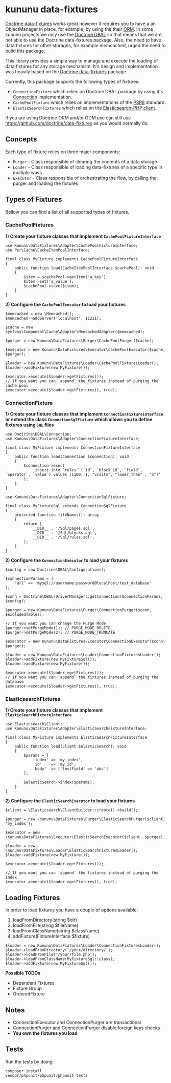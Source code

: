 # kununu data-fixtures

[Doctrine data-fixtures](https://github.com/doctrine/data-fixtures) works great however it requires you to have a an ObjectManager in place, for example, by using the their [ORM](https://github.com/doctrine/orm).
In some kununu projects we only use the [Doctrine DBAL](https://github.com/doctrine/dbal) so that means that we are not able to use the Doctrine data-fixtures package.
Also, the need to have data fixtures for other storages, for example memcached, urged the need to build this package.

This library provides a simple way to manage and execute the loading of data fixtures for any storage mechanism. It's design and implementation was heavily based on the [Doctrine data-fixtures](https://github.com/doctrine/data-fixtures) package.

Currently, this package supports the following types of fixtures:

- `ConnectionFixture` which relies on Doctrine DBAL package by using it's [Connection](https://github.com/doctrine/dbal/blob/master/lib/Doctrine/DBAL/Connection.php) implementation.
- `CachePoolFixture` which relies on implementations of the [PSR6](https://github.com/php-fig/cache) standard.
- `ElasticSearchFixtures` which relies on the [Elasticsearch-PHP client](https://www.elastic.co/guide/en/elasticsearch/client/php-api/current/index.html).

If you are using Doctrine ORM and/or ODM use can still use https://github.com/doctrine/data-fixtures as you would normally do.

## Concepts

Each type of fixture relies on three major components:

- `Purger` - Class responsible of clearing the contents of a data storage
- `Loader` - Class responsible of loading data-fixtures of a specific type in multiple ways
- `Executor` - Class responsible of orchestrating the flow, by calling the purger and loading the fixtures

## Types of Fixtures

Bellow you can find a list of all supported types of fixtures.

### CachePoolFixtures

**1) Create your fixture classes that implement `CachePoolFixtureInterface`**

```
use Kununu\DataFixtures\Adapter\CachePoolFixtureInterface;
use Psr\Cache\CacheItemPoolInterface;

final class MyFixture implements CachePoolFixtureInterface
{
    public function load(CacheItemPoolInterface $cachePool): void
    {
        $item = $cachePool->getItem('a_key');
        $item->set('a_value');
        $cachePool->save($item);
    }
}
```

**2) Configure the `CachePoolExecutor` to load your fixtures**

```
$memcached = new \Memcached();
$memcached->addServer('localhost', 11211);

$cache = new Symfony\Component\Cache\Adapter\MemcachedAdapter($memcached);

$purger = new Kununu\DataFixtures\Purger\CachePoolPurger($cache);

$executor = new Kununu\DataFixtures\Executor\CachePoolExecutor($cache, $purger);

$loader = new Kununu\DataFixtures\Loader\CachePoolFixturesLoader();
$loader->addFixture(new MyFixture());

$executor->execute($loader->getFixtures());
// If you want you can `append` the fixtures instead of purging the cache pool
$executor->execute($loader->getFixtures(), true);
```

### ConnectionFixture

**1) Create your fixture classes that implement `ConnectionFixtureInterface` or extend the class `ConnectionSqlFixture` which allows you to define fixtures using `SQL` files**

```
use Doctrine\DBAL\Connection;
use Kununu\DataFixtures\Adapter\ConnectionFixtureInterface;

final class MyFixture implements ConnectionFixtureInterface
{
    public function load(Connection $connection): void
    {
        $connection->exec(
            'insert into `rules` (`id`, `block_id`, `field`, `operator`, `value`) values (1100, 1, "visits", "lower_than" , "5")'
        );
    }
}
```

```
use Kununu\DataFixtures\Adapter\ConnectionSqlFixture;

final class MyFixtureSql extends ConnectionSqlFixture
{
    protected function fileNames(): array
    {
        return [
            __DIR__ . '/Sql/pages.sql',
            __DIR__ . '/Sql/blocks.sql',
            __DIR__ . '/Sql/rules.sql',
        ];
    }
}
```

**2) Configure the `ConnectionExecutor` to load your fixtures**

```
$config = new Doctrine\DBAL\Configuration();

$connectionParams = [
    'url' => 'mysql://username:password@localhost/test_database'
];

$conn = Doctrine\DBAL\DriverManager::getConnection($connectionParams, $config);

$purger = new Kununu\DataFixtures\Purger\ConnectionPurger($conn, $excludedTables);

// If you want you can change the Purge Mode
$purger->setPurgeMode(1); // PURGE_MODE_DELETE
$purger->setPurgeMode(2); // PURGE_MODE_TRUNCATE

$executor = new Kununu\DataFixtures\Executor\ConnectionExecutor($conn, $purger);

$loader = new Kununu\DataFixtures\Loader\ConnectionFixturesLoader();
$loader->addFixture(new MyFixtureSql());
$loader->addFixture(new MyFixture());

$executor->execute($loader->getFixtures());
// If you want you can `append` the fixtures instead of purging the database
$executor->execute($loader->getFixtures(), true);
```

### ElasticsearchFixtures

**1) Create your fixture classes that implement `ElasticSearchFixtureInterface`**

```
use Elasticsearch\Client;
use Kununu\DataFixtures\Adapter\ElasticSearchFixtureInterface;

final class MyFixture implements ElasticSearchFixtureInterface
{
    public function load(Client $elasticSearch): void
    {
        $params = [
            'index' => 'my_index',
            'id'    => 'my_id',
            'body'  => ['testField' => 'abc']
        ];

        $elasticSearch->index($params);
    }
}
```

**2) Configure the `ElasticSearchExecutor` to load your fixtures**

```
$client = \Elasticsearch\ClientBuilder::create()->build();

$purger = new \Kununu\DataFixtures\Purger\ElasticSearchPurger($client, 'my_index');

$executor = new \Kununu\DataFixtures\Executor\ElasticSearchExecutor($client, $purger);

$loader = new \Kununu\DataFixtures\Loader\ElasticSearchFixturesLoader();
$loader->addFixture(new MyFixture());

$executor->execute($loader->getFixtures());

// If you want you can `append` the fixtures instead of purging the index
$executor->execute($loader->getFixtures(), true);
```

## Loading Fixtures

In order to load fixtures you have a couple of options available:

1) loadFromDirectory(string $dir)
2) loadFromFile(string $fileName)
3) loadFromClassName(string $className)
4) addFixture(FixtureInterface $fixture)

```
$loader = new Kununu\DataFixtures\Loader\ConnectionFixturesLoader();
$loader->loadFromDirectory('/your/directory/');
$loader->loadFromFile('/your/file.php');
$loader->loadFromClassName(MyFixtureSql::class);
$loader->addFixture(new MyFixtureSql());
```

**Possible TODOs**

- Dependent Fixtures
- Fixture Group
- OrderedFixture

## Notes

- ConnectionExecutor and ConnectionPurger are transactional
- ConnectionPurger and ConnectionPurger disable foreign keys checks
- **You own the fixtures you load**

## Tests

Run the tests by doing:

```
composer install
vendor/phpunit/phpunit/phpunit tests
```
